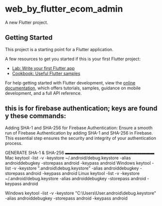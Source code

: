 # web_by_flutter_ecom_admin

A new Flutter project.

## Getting Started

This project is a starting point for a Flutter application.

A few resources to get you started if this is your first Flutter project:

- [Lab: Write your first Flutter app](https://docs.flutter.dev/get-started/codelab)
- [Cookbook: Useful Flutter samples](https://docs.flutter.dev/cookbook)

For help getting started with Flutter development, view the
[online documentation](https://docs.flutter.dev/), which offers tutorials,
samples, guidance on mobile development, and a full API reference.

## this is for firebase authentication; keys are found y these commands:
Adding SHA-1 and SHA-256 for Firebase Authentication:
Ensure a smooth run of Firebase Authentication by adding SHA-1 and SHA-256 in Firebase. This essential step ensures the security and integrity of your authentication process.

GENERATE SHA-1 & SHA-256
▬▬▬▬▬▬▬▬▬▬▬▬▬▬▬▬▬▬▬▬▬
Mac keytool -list -v -keystore ~/.android/debug.keystore -alias androiddebugkey -storepass android -keypass android
Windows keytool -list -v -keystore "\.android\debug.keystore" -alias androiddebugkey -storepass android -keypass android
Linux keytool -list -v -keystore ~/.android/debug.keystore -alias androiddebugkey -storepass android -keypass android

Windows keytool -list -v -keystore "C:\Users\User\.android\debug.keystore" -alias androiddebugkey -storepass android -keypass android

